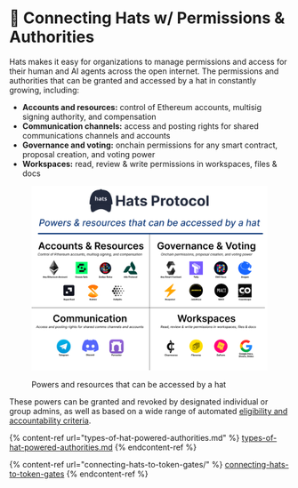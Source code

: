 # 🔐 Connecting Hats w/ Permissions & Authorities

Hats makes it easy for organizations to manage permissions and access for their human and AI agents across the open internet. The permissions and authorities that can be granted and accessed by a hat in constantly growing, including:

* **Accounts and resources:** control of Ethereum accounts, multisig signing authority, and compensation
* **Communication channels:** access and posting rights for shared communications channels and accounts
* **Governance and voting:** onchain permissions for any smart contract, proposal creation, and voting power
* **Workspaces:** read, review & write permissions in workspaces, files & docs

<figure><img src="../../.gitbook/assets/powers summary.png" alt=""><figcaption><p>Powers and resources that can be accessed by a hat</p></figcaption></figure>

These powers can be granted and revoked by designated individual or group admins, as well as based on a wide range of automated [eligibility and accountability criteria](../../hats-integrations/eligibility-and-accountability-criteria/).

{% content-ref url="types-of-hat-powered-authorities.md" %}
[types-of-hat-powered-authorities.md](types-of-hat-powered-authorities.md)
{% endcontent-ref %}

{% content-ref url="connecting-hats-to-token-gates/" %}
[connecting-hats-to-token-gates](connecting-hats-to-token-gates/)
{% endcontent-ref %}
